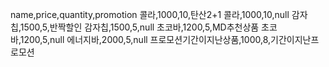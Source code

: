 name,price,quantity,promotion
콜라,1000,10,탄산2+1
콜라,1000,10,null
감자칩,1500,5,반짝할인
감자칩,1500,5,null
초코바,1200,5,MD추천상품
초코바,1200,5,null
에너지바,2000,5,null
프로모션기간이지난상품,1000,8,기간이지난프로모션
